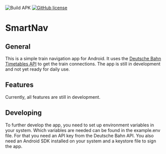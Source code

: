![Build APK](https://github.com/paul-mueser/smart-nav/actions/workflows/android.yml/badge.svg)
[![GitHub license](https://badgen.net/github/license/paul-mueser/smart-nav)](https://github.com/paul-mueser/stats-bot/blob/main/LICENSE)

# SmartNav

## General

This is a simple train navigation app for Android.
It uses the [Deutsche Bahn Timetables API](https://developers.deutschebahn.com/db-api-marketplace/apis/product/26497) to
get the train connections.
The app is still in development and not yet ready for daily use.

## Features

Currently, all features are still in development.

## Developing

To further develop the app, you need to set up environment variables in your system.
Which variables are needed can be found in the example.env file.
For that you need an API key from the Deutsche Bahn API.
You also need an Android SDK installed on your system and a keystore file to sign the app.
